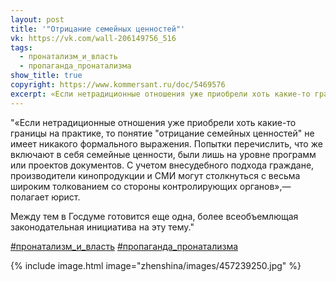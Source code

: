 ```yaml
---
layout: post
title: '"Отрицание семейных ценностей"'
vk: https://vk.com/wall-206149756_516
tags:
  - пронатализм_и_власть
  - пропаганда_пронатализма
show_title: true
copyright: https://www.kommersant.ru/doc/5469576
excerpt: «Если нетрадиционные отношения уже приобрели хоть какие-то границы на практике, то понятие "отрицание семейных ценностей" не имеет никакого формального выражения...
---
```

"«Если нетрадиционные отношения уже приобрели хоть какие-то границы на практике, то понятие "отрицание семейных ценностей" не имеет никакого формального выражения. Попытки перечислить, что же включают в себя семейные ценности, были лишь на уровне программ или проектов документов. С учетом внесудебного подхода граждане, производители кинопродукции и СМИ могут столкнуться с весьма широким толкованием со стороны контролирующих органов»,— полагает юрист.

Между тем в Госдуме готовится еще одна, более всеобъемлющая законодательная инициатива на эту тему."

[#пронатализм_и_власть](poisk.html#пронатализм_и_власть)
[#пропаганда_пронатализма](poisk.html#пропаганда_пронатализма)

{% include image.html image="zhenshina/images/457239250.jpg" %}
